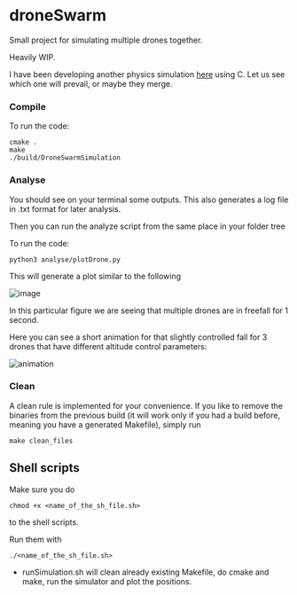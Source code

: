 # droneSwarm

Small project for simulating multiple drones together.

Heavily WIP.

I have been developing another physics simulation [here](https://github.com/burakyueksel/physics) using C.
Let us see which one will prevail, or maybe they merge.

### Compile

To run the code:

```console
cmake .
make
./build/DroneSwarmSimulation
```

### Analyse

You should see on your terminal some outputs. This also generates a log file in .txt format for later analysis.

Then you can run the analyze script from the same place in your folder tree

To run the code:

```console
python3 analyse/plotDrone.py
```

This will generate a plot similar to the following

![image](https://github.com/burakyueksel/droneSwarm/assets/40430575/3fcbd048-5241-40fe-8aaf-45f62853c9ef)

In this particular figure we are seeing that multiple drones are in freefall for 1 second.

Here you can see a short animation for that slightly controlled fall for 3 drones that have different altitude control parameters:

![animation](https://github.com/burakyueksel/droneSwarm/assets/40430575/21242dbb-67ef-4c4d-b238-0c3ac13fe6b2)


### Clean

A clean rule is implemented for your convenience. If you like to remove the binaries from the previous build (it will work only if you had a build before, meaning you have a generated Makefile), simply run

```console
make clean_files
```

## Shell scripts

Make sure you do

```console
chmod +x <name_of_the_sh_file.sh>
```
to the shell scripts.

Run them with

```console
./<name_of_the_sh_file.sh>
```



- runSimulation.sh will clean already existing Makefile, do cmake and make, run the simulator and plot the positions.